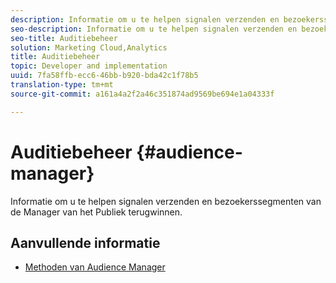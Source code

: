 ```yaml
---
description: Informatie om u te helpen signalen verzenden en bezoekerssegmenten van de Manager van het Publiek terugwinnen.
seo-description: Informatie om u te helpen signalen verzenden en bezoekerssegmenten van de Manager van het Publiek terugwinnen.
seo-title: Auditiebeheer
solution: Marketing Cloud,Analytics
title: Auditiebeheer
topic: Developer and implementation
uuid: 7fa58ffb-ecc6-46bb-b920-bda42c1f78b5
translation-type: tm+mt
source-git-commit: a161a4a2f2a46c351874ad9569be694e1a04333f

---
```



# Auditiebeheer {#audience-manager}

Informatie om u te helpen signalen verzenden en bezoekerssegmenten van de Manager van het Publiek terugwinnen.

## Aanvullende informatie

+ [Methoden van Audience Manager](/help/universal-windows/audiencemgmt/audience-manager-methods.md)
